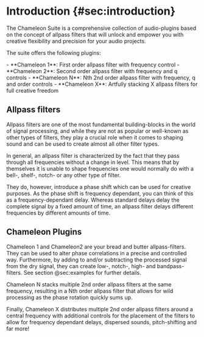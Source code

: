 # Introduction {#sec:introduction}

The <span class="txt-green">Chameleon Suite</span> is a comprehensive collection of audio-plugins based on the concept of allpass filters that will unlock and empower you with creative flexibility and precision for your audio projects.

The suite offers the following plugins:
<div class="block bg-dark-1">
- <span class="txt-green">**Chameleon 1**</span>: First order allpass filter with frequency control
- <span class="txt-green">**Chameleon 2**</span>: Second order allpass filter with frequency and q controls
- <span class="txt-green">**Chameleon N**</span>: Nth 2nd order allpass filter with frequency, q and order controls
- <span class="txt-green">**Chameleon X**</span>: Artfully stacking X allpass filters for full creative freedom
</div>
<span class="spacer"/>

## Allpass filters
Allpass filters are one of the most fundamental building-blocks in the world of signal processing, 
and while they are not as popular or well-known as other types of filters, they play a crucial 
role when it comes to shaping sound and can be used to create almost all other filter types.

In general, an allpass filter is characterized by the fact that they pass through all frequencies  without a change in level.
This means that by themselves it is unable to shape frequencies one would normally do with a bell-, shelf-, notch- or any other type of filter.

They do, however, introduce a phase shift which can be used for creative purposes.
As the phase shift is frequency dependant, you can think of this as a frequency-dependant delay. Whereas standard delays delay the complete signal by a fixed amount of time, an allpass filter delays different frequencies by different amounts of time.
<span class="spacer"/>

## Chameleon Plugins

<span class="txt-green">Chameleon 1</span> and <span class="txt-green">Chameleon2</span> are your 
bread and butter allpass-filters.
They can be used to alter phase correlations in a precise and controlled way.
Furthermore, by adding to and/or subtracting the processed signal from the dry signal, they can create low-, notch-, high- and bandpass-filters.
See section @sec:examples for further details.

<span class="txt-green">Chameleon N</span> stacks multiple 2nd order allpass filters at the same 
frequency, resulting in a Nth order allpass filter that allows for wild processing as the phase 
rotation quickly sums up.

Finally, <span class="txt-green">Chameleon X</span> distributes multiple 2nd order allpass filters 
around a central frequency with additional controls for the placement of the filters to allow for
frequency dependant delays, dispersed sounds, pitch-shifting and far more!

<div class="pb"></div>
